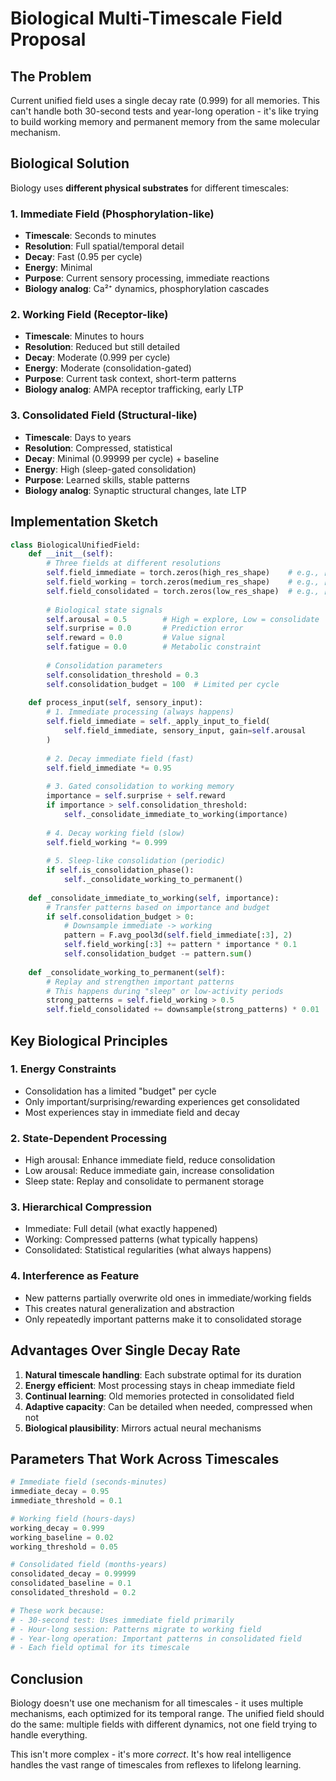 # Biological Multi-Timescale Field Proposal

## The Problem
Current unified field uses a single decay rate (0.999) for all memories. This can't handle both 30-second tests and year-long operation - it's like trying to build working memory and permanent memory from the same molecular mechanism.

## Biological Solution
Biology uses **different physical substrates** for different timescales:

### 1. Immediate Field (Phosphorylation-like)
- **Timescale**: Seconds to minutes
- **Resolution**: Full spatial/temporal detail
- **Decay**: Fast (0.95 per cycle)
- **Energy**: Minimal
- **Purpose**: Current sensory processing, immediate reactions
- **Biology analog**: Ca²⁺ dynamics, phosphorylation cascades

### 2. Working Field (Receptor-like)
- **Timescale**: Minutes to hours  
- **Resolution**: Reduced but still detailed
- **Decay**: Moderate (0.999 per cycle)
- **Energy**: Moderate (consolidation-gated)
- **Purpose**: Current task context, short-term patterns
- **Biology analog**: AMPA receptor trafficking, early LTP

### 3. Consolidated Field (Structural-like)
- **Timescale**: Days to years
- **Resolution**: Compressed, statistical
- **Decay**: Minimal (0.99999 per cycle) + baseline
- **Energy**: High (sleep-gated consolidation)
- **Purpose**: Learned skills, stable patterns
- **Biology analog**: Synaptic structural changes, late LTP

## Implementation Sketch

```python
class BiologicalUnifiedField:
    def __init__(self):
        # Three fields at different resolutions
        self.field_immediate = torch.zeros(high_res_shape)    # e.g., [20,20,20,10,15,...]
        self.field_working = torch.zeros(medium_res_shape)    # e.g., [10,10,10,5,8,...]
        self.field_consolidated = torch.zeros(low_res_shape)  # e.g., [5,5,5,3,4,...]
        
        # Biological state signals
        self.arousal = 0.5        # High = explore, Low = consolidate
        self.surprise = 0.0       # Prediction error
        self.reward = 0.0         # Value signal
        self.fatigue = 0.0        # Metabolic constraint
        
        # Consolidation parameters
        self.consolidation_threshold = 0.3
        self.consolidation_budget = 100  # Limited per cycle
        
    def process_input(self, sensory_input):
        # 1. Immediate processing (always happens)
        self.field_immediate = self._apply_input_to_field(
            self.field_immediate, sensory_input, gain=self.arousal
        )
        
        # 2. Decay immediate field (fast)
        self.field_immediate *= 0.95
        
        # 3. Gated consolidation to working memory
        importance = self.surprise + self.reward
        if importance > self.consolidation_threshold:
            self._consolidate_immediate_to_working(importance)
            
        # 4. Decay working field (slow)
        self.field_working *= 0.999
        
        # 5. Sleep-like consolidation (periodic)
        if self.is_consolidation_phase():
            self._consolidate_working_to_permanent()
            
    def _consolidate_immediate_to_working(self, importance):
        # Transfer patterns based on importance and budget
        if self.consolidation_budget > 0:
            # Downsample immediate -> working
            pattern = F.avg_pool3d(self.field_immediate[:3], 2)
            self.field_working[:3] += pattern * importance * 0.1
            self.consolidation_budget -= pattern.sum()
            
    def _consolidate_working_to_permanent(self):
        # Replay and strengthen important patterns
        # This happens during "sleep" or low-activity periods
        strong_patterns = self.field_working > 0.5
        self.field_consolidated += downsample(strong_patterns) * 0.01
```

## Key Biological Principles

### 1. **Energy Constraints**
- Consolidation has a limited "budget" per cycle
- Only important/surprising/rewarding experiences get consolidated
- Most experiences stay in immediate field and decay

### 2. **State-Dependent Processing**
- High arousal: Enhance immediate field, reduce consolidation
- Low arousal: Reduce immediate gain, increase consolidation
- Sleep state: Replay and consolidate to permanent storage

### 3. **Hierarchical Compression**
- Immediate: Full detail (what exactly happened)
- Working: Compressed patterns (what typically happens)
- Consolidated: Statistical regularities (what always happens)

### 4. **Interference as Feature**
- New patterns partially overwrite old ones in immediate/working fields
- This creates natural generalization and abstraction
- Only repeatedly important patterns make it to consolidated storage

## Advantages Over Single Decay Rate

1. **Natural timescale handling**: Each substrate optimal for its duration
2. **Energy efficient**: Most processing stays in cheap immediate field
3. **Continual learning**: Old memories protected in consolidated field
4. **Adaptive capacity**: Can be detailed when needed, compressed when not
5. **Biological plausibility**: Mirrors actual neural mechanisms

## Parameters That Work Across Timescales

```python
# Immediate field (seconds-minutes)
immediate_decay = 0.95
immediate_threshold = 0.1

# Working field (hours-days)  
working_decay = 0.999
working_baseline = 0.02
working_threshold = 0.05

# Consolidated field (months-years)
consolidated_decay = 0.99999
consolidated_baseline = 0.1
consolidated_threshold = 0.2

# These work because:
# - 30-second test: Uses immediate field primarily
# - Hour-long session: Patterns migrate to working field
# - Year-long operation: Important patterns in consolidated field
# - Each field optimal for its timescale
```

## Conclusion

Biology doesn't use one mechanism for all timescales - it uses multiple mechanisms, each optimized for its temporal range. The unified field should do the same: multiple fields with different dynamics, not one field trying to handle everything.

This isn't more complex - it's more *correct*. It's how real intelligence handles the vast range of timescales from reflexes to lifelong learning.
